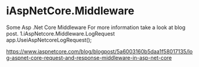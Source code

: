 ﻿# iAspNetCore.Middleware
Some Asp .Net Core Middleware
For more information take a look at  blog post.
1.iAspNetcore.Middleware.LogRequest
app.UseiAspNetcoreLogRequest();

https://www.iaspnetcore.com/blog/blogpost/5a6003160b5daa1f58017135/log-aspnet-core-request-and-response-middleware-in-asp-net-core
